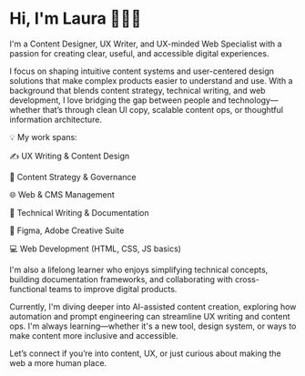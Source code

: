 # Hi, I'm Laura 🙋🏽‍♀️

I'm a Content Designer, UX Writer, and UX-minded Web Specialist with a passion for creating clear, useful, and accessible digital experiences.

I focus on shaping intuitive content systems and user-centered design solutions that make complex products easier to understand and use. With a background that blends content strategy, technical writing, and web development, I love bridging the gap between people and technology—whether that’s through clean UI copy, scalable content ops, or thoughtful information architecture.

💡 My work spans:

✍️ UX Writing & Content Design

🧠 Content Strategy & Governance

🌐 Web & CMS Management

📘 Technical Writing & Documentation

🧰 Figma, Adobe Creative Suite

💻 Web Development (HTML, CSS, JS basics)

I'm also a lifelong learner who enjoys simplifying technical concepts, building documentation frameworks, and collaborating with cross-functional teams to improve digital products.

Currently, I'm diving deeper into AI-assisted content creation, exploring how automation and prompt engineering can streamline UX writing and content ops. I'm always learning—whether it's a new tool, design system, or ways to make content more inclusive and accessible.

Let’s connect if you’re into content, UX, or just curious about making the web a more human place.

